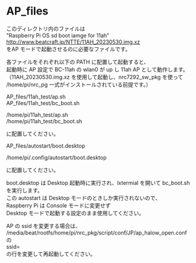 # AP_files

このディレクトリ内のファイルは  
"Raspberry Pi OS sd boot iamge for 11ah"  
http://www.beatcraft.jp/NTTE/11AH_20230530.img.xz  
をAP モードで起動させるのに必要なファイルです。  

各ファイルをそれぞれ以下の PATH に配置して起動すると、  
起動時に AP 設定で BC-11ah の wlan0 が up し 11ah AP として動作します。  
（11AH_20230530.img.xz を使用して起動し、nrc7292_sw_pkg を使って  
/home/pi/nrc_pg 一式がインストールされている前提です。） 


AP_files/11ah_test/ap.sh  
AP_files/11ah_test/bc_boot.sh  

/home/pi/11ah_test/ap.sh  
/home/pi/11ah_test/bc_boot.sh  

に配置してください。


AP_files/autostart/boot.desktop  

/home/pi/.config/autostart/boot.desktop  

に配置してください。

boot.desktop は Desktop 起動時に実行され、lxtermial を開いて bc_boot.sh を実行します。  
この autostart は Desktop モードのときしか実行されないので、  
Raspberry Pi は Console モードに変更せず  
Desktop モードで起動する設定のまま使用してください。  

AP の ssid を変更する場合は、  
/media/beat/rootfs/home/pi/nrc_pkg/script/conf/JP/ap_halow_open.conf  
の  
ssid=  
の行を変更して再起動してください。  




